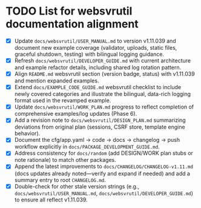# TODO List for websvrutil documentation alignment

- [x] Update `docs/websvrutil/USER_MANUAL.md` to version v1.11.039 and document new example coverage (validator, uploads, static files, graceful shutdown, testing) with bilingual logging guidance.
- [x] Refresh `docs/websvrutil/DEVELOPER_GUIDE.md` with current architecture and example refactor details, including shared log rotation pattern.
- [x] Align `README.md` websvrutil section (version badge, status) with v1.11.039 and mention expanded examples.
- [x] Extend `docs/EXAMPLE_CODE_GUIDE.md` websvrutil checklist to include newly covered categories and illustrate the bilingual, data-rich logging format used in the revamped example.
- [x] Update `docs/websvrutil/WORK_PLAN.md` progress to reflect completion of comprehensive examples/log updates (Phase 6).
- [x] Add a revision note to `docs/websvrutil/DESIGN_PLAN.md` summarizing deviations from original plan (sessions, CSRF store, template engine behavior).
- [x] Document the cfg/app.yaml → code → docs → changelog → push workflow explicitly in `docs/PACKAGE_DEVELOPMENT_GUIDE.md`.
- [x] Address consistency for `docs/random` (add DESIGN/WORK plan stubs or note rationale) to match other packages.
- [x] Append the latest improvements to `docs/CHANGELOG/CHANGELOG-v1.11.md` (docs updates already noted—verify and expand if needed) and add a summary entry to root `CHANGELOG.md`.
- [x] Double-check for other stale version strings (e.g., `docs/websvrutil/USER_MANUAL.md`, `docs/websvrutil/DEVELOPER_GUIDE.md`) to ensure all reflect v1.11.039.

